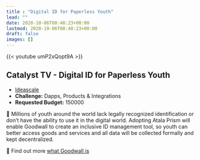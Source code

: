 ```yaml
---
title : "Digital ID for Paperless Youth"
lead: ""
date: 2020-10-06T08:48:23+00:00
lastmod: 2020-10-06T08:48:23+00:00
draft: false
images: []
---
```


{{<  youtube umP2xQopt9A >}}

## Catalyst TV - Digital ID for Paperless Youth

- [Ideascale](https://cardano.ideascale.com/c/idea/423016)
- **Challenge:** Dapps, Products & Integrations
- **Requested Budget:** 150000

🌟 Millions of youth around the world lack legally recognized identification or don’t have the ability to use it in the digital world.
Adopting Atala Prism will enable Goodwall to create an inclusive ID management tool, so youth can better access goods and services and all data will be collected formally and kept decentralized.

🌟 Find out more [what Goodwall is]( https://www.youtube.com/watch?v=aAuuRaNG0dc&t=0s)


